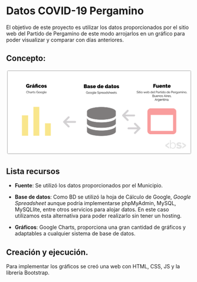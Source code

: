 # Datos COVID-19 Pergamino 

El objetivo de este proyecto es utilizar los datos proporcionados por el sitio web del Partido de Pergamino de este modo arrojarlos en un gráfico para poder visualizar y comparar con días anteriores.

## Concepto:

![Imagen conceptual del proyecto](/assets/img/concepto-datoscovid.png "Concepto del proyecto")

## Lista recursos

* **Fuente**: Se utilizó los datos proporcionados por el Municipio. 

*  **Base de datos**: Como BD se utilizó la hoja de Cálculo de Google, *Google Spreadsheet* aunque podría implementarse phpMyAdmin, MySQL, MySQLlite, entre otros servicios para alojar datos. En este caso utilizamos esta alternativa para poder realizarlo sin tener un hosting. 

 * **Gráficos**: Google Charts, proporciona una gran cantidad de gráficos y adaptables a cualquier sistema de base de datos.

## Creación y ejecución.

Para implementar los gráficos se creó una web con HTML, CSS, JS y la librería Bootstrap.



